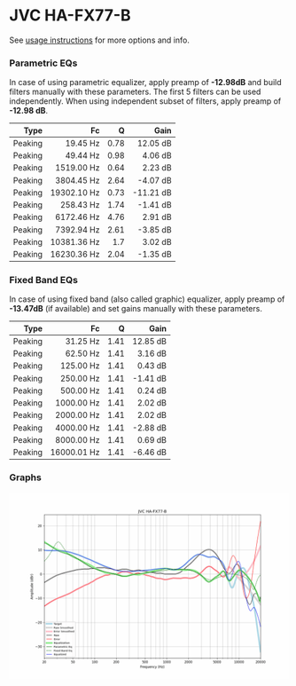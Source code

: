 # JVC HA-FX77-B
See [usage instructions](https://github.com/jaakkopasanen/AutoEq#usage) for more options and info.

### Parametric EQs
In case of using parametric equalizer, apply preamp of **-12.98dB** and build filters manually
with these parameters. The first 5 filters can be used independently.
When using independent subset of filters, apply preamp of **-12.98 dB**.

| Type    | Fc          |    Q | Gain      |
|--------:|------------:|-----:|----------:|
| Peaking | 19.45 Hz    | 0.78 | 12.05 dB  |
| Peaking | 49.44 Hz    | 0.98 | 4.06 dB   |
| Peaking | 1519.00 Hz  | 0.64 | 2.23 dB   |
| Peaking | 3804.45 Hz  | 2.64 | -4.07 dB  |
| Peaking | 19302.10 Hz | 0.73 | -11.21 dB |
| Peaking | 258.43 Hz   | 1.74 | -1.41 dB  |
| Peaking | 6172.46 Hz  | 4.76 | 2.91 dB   |
| Peaking | 7392.94 Hz  | 2.61 | -3.85 dB  |
| Peaking | 10381.36 Hz | 1.7  | 3.02 dB   |
| Peaking | 16230.36 Hz | 2.04 | -1.35 dB  |

### Fixed Band EQs
In case of using fixed band (also called graphic) equalizer, apply preamp of **-13.47dB**
(if available) and set gains manually with these parameters.

| Type    | Fc          |    Q | Gain     |
|--------:|------------:|-----:|---------:|
| Peaking | 31.25 Hz    | 1.41 | 12.85 dB |
| Peaking | 62.50 Hz    | 1.41 | 3.16 dB  |
| Peaking | 125.00 Hz   | 1.41 | 0.43 dB  |
| Peaking | 250.00 Hz   | 1.41 | -1.41 dB |
| Peaking | 500.00 Hz   | 1.41 | 0.24 dB  |
| Peaking | 1000.00 Hz  | 1.41 | 2.02 dB  |
| Peaking | 2000.00 Hz  | 1.41 | 2.02 dB  |
| Peaking | 4000.00 Hz  | 1.41 | -2.88 dB |
| Peaking | 8000.00 Hz  | 1.41 | 0.69 dB  |
| Peaking | 16000.01 Hz | 1.41 | -6.46 dB |

### Graphs
![](./JVC%20HA-FX77-B.png)